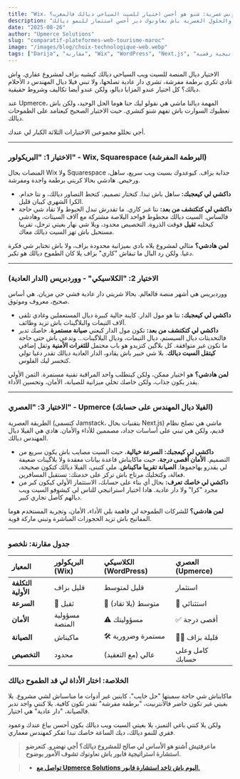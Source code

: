 ```yaml
---
title: "Wix، ووردبريس، ولا شي أجونس عصرية: شنو هو أحسن اختيار للسيت السياحي ديالك فالمغرب؟"
description: "تختار التكنولوجيا الصحيحة للسيت ويب ديالك هو قرار حاسم. كنقارنو بين الاختيارات ديال 'صايب راسك'، ووردبريس، والحلول العصرية باش نعاونوك دير أحسن استثمار للنمو ديالك."
date: "2025-08-26"
author: "Upmerce Solutions"
slug: "comparatif-plateformes-web-tourisme-maroc"
image: "/images/blog/choix-technologique-web.webp"
tags: ["Darija", "مقارنة", "Wix", "WordPress", "Next.js", "استراتيجية رقمية"]
---
```


الاختيار ديال المنصة للسيت ويب السياحي ديالك كيشبه بزاف لمشروع عقاري. واش غادي تكري برطمة مفرشة، تشري دار عادية تصلحها، ولا تبني فيلا ديال المهندس د الأحلام ديالك؟ كل اختيار عندو المزايا ديالو، ولكن عندو أيضا تكاليف وشروط حقيقية.

عند Upmerce، المهمة ديالنا ماشي هي نقولو ليك حنا هوما الحل الوحيد، ولكن باش نعطيوك السوارت باش تفهم شنو كتشري. حيت الاختيار الصحيح كيعتامد على الطموحات ديالك.

أجي نحللو مجموعين الاختيارات الثلاثة الكبار لي عندك.



---

### **الاختيار 1: "البريكولور" - Wix, Squarespace (البرطمة المفرشة)**

المنصات بحال Wix ولا Squarespace جذابة بزاف. كيوعدوك بسيت ويب سريع، ساهل، ورخيص. هادشي بحالا كريتي برطمة واجدة ومفرشة.

* **داكشي لي كيعجبك:** ساهل باش تبدا. كتختار تصميم، كتحط التصاور ديالك، و نتا خدام. الكرا الشهري كيبان قليل.
* **داكشي لي كتكتشف من بعد:** نتا غير كاري. ما تقدرش تبدل الحيوط ولا تقاد شي حاجة فالساس. السيت ديالك محطوط فواحد البلاصة مشتركة مع آلاف السيتات، وهادشي كيخليه **ثقيل** فوقت الذروة. التخصيص محدود، ويلا شي نهار بغيتي ترحل، تقريبا مستحيل باش تهز السيت ديالك معاك.

**لمن هادشي؟** مثالي لمشروع يلاه بادي بميزانية محدودة بزاف، ولا باش تختابر شي فكرة دغيا. ولكن رد البال ما تبقاش "كاري" بزاف يلا كان الطموح ديالك هو تكبر.

---

### **الاختيار 2: "الكلاسيكي" - ووردبريس (الدار العادية)**

ووردبريس هي أشهر منصة فالعالم. بحالا شريتي دار عادية فشي حي مزيان. هي أساس صحيح، معروف وموثوق.

* **داكشي لي كيعجبك:** نتا هو مول الدار. كاينة جالية كبيرة ديال المستعملين وغادي تلقى آلاف التيمات والبلاگينات باش تزيد وظائف.
* **داكشي لي كتكتشف من بعد:** تكون مول الدار كيعني **صيانة مستمرة**. خاصك تدبر فالتحديثات ديال السيستم، ديال التيمات، وديال البلاگينات... وتدعي باش حتى حاجة ما تكون غير متوافقة. كل بلاگين كتزيدو هو باب محتمل **للثغرات الأمنية** وثقل إضافي **كيتقل السيت ديالك**. بلا شي خبير باش يقادو، الدار العادية ديالك تقدر دغيا تولي كتخسر ليك الفلوس.

**لمن هادشي؟** هو اختيار ممكن، ولكن كيتطلب واحد المراقبة تقنية مستمرة. الثمن الأولي يقدر يكون جذاب، ولكن خاصك تخلي ميزانية للصيانة، الأمان، وتحسين الأداء.

---

### **الاختيار 3: "العصري" - Upmerce (الفيلا ديال المهندس على حسابك)**

الطريقة العصرية (كتسمى Jamstack، بتقنيات بحال Next.js) ماشي هي تصلح نظام قديم، ولكن هي تبني على أساسات جداد، مصممين للأداء والأمان. هادي هي الفيلا ديال المهندس ديالك.

* **داكشي لي كيعجبك:** **السرعة خيالية**، حيت السيت مصايب باش يكون سريع من التصميم. **الأمان أقصى درجة**، حيت ماكايناش قاعدة بيانات معقدة ولا بلاگينات ضعيفة لي يقدرو يهاجموها. **الصيانة تقريبا ماكيناش**. ملي كتبنى، الفيلا ديالك كتكون صحيحة، فعالة، وكتخليك مرتاح باش تركز على خدمتك: تستقبل المسافرين.
* **داكشي لي خاصك تعرف:** بحال أي بناء على حسابك، الاستثمار الأولي كيكون كبر من مجرد "كرا" ولا دار عادية. هادا اختيار استراتيجي للناس لي كيشوفو السيت ويب ديالهم كأصل تجاري كبير.

**لمن هادشي؟** للشركات الطموحة لي فاهمة بلي الأداء، الأمان، وتجربة المستخدم هوما المفاتيح باش تزيد الحجوزات المباشرة وتبني ماركة قوية.

---

### **جدول مقارنة: نلخصو**

| المعيار | البريكولور (Wix) | الكلاسيكي (WordPress) | العصري (Upmerce) |
| :--- | :--- | :--- | :--- |
| **التكلفة الأولية** | قليل بزاف | قليل لمتوسط | استثمار |
| **السرعة** | 🐌 ثقيل | 🐢 متوسط (يلا تقاد) | 🚀 استثنائي |
| **الأمان** | مسؤولية المنصة | ⚠️ مسؤوليتك | ✅ أقصى درجة |
| **الصيانة** | ماكيناش | 🛠️ مستمرة وضرورية | 🧘‍♂️ قليلة بزاف |
| **التخصيص** | محدود | عالي (مع التعقيد) | كامل وعلى حسابك |

### **الخلاصة: اختار الأداة لي قد الطموح ديالك**

ماكايناش شي حاجة سميتها "حل خايب"، كاينين غير أدوات ما مناسباش لشي مشروع. يلا بغيتي غير تكون حاضر فالأنترنيت، "برطمة مفرشة" تقدر تكون كافية. يلا كنتي واجد تدبر فالصيانة، "دار عادية" هي اختيار.

ولكن يلا كنتي باغي التميز، يلا بغيتي السيت ويب ديالك يكون أحسن بياع عندك وعمود فقري للنمو ديالك، ديك الساعة خاصك تبدا تفكر كمهندس معماري.

> **ماعرفتيش أشنو هو الأساس لي صالح للمشروع ديالك؟ أجي نهضرو. كنعرضو استشارة استراتيجية فابور باش نعاونوك تشوف الأمور بوضوح.**

> * [**تواصل مع Upmerce Solutions اليوم باش تاخد استشارة فابور.**](https://www.upmerce.com/ar#contact)